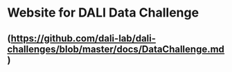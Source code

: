 # Website for DALI Data Challenge

## (https://github.com/dali-lab/dali-challenges/blob/master/docs/DataChallenge.md)

